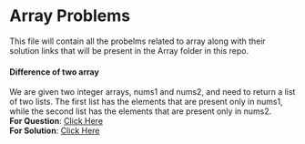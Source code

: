 # Array Problems
This file will contain all the probelms related to array along with their solution links that will be present in the Array folder in this repo.


#### Difference of two array
We are given two integer arrays, nums1 and nums2, and need to return a list of two lists. The first list has the elements that are present only in nums1, while the second list has the elements that are present only in nums2.<br/>
    **For Question**: [Click Here](https://leetcode.com/problems/find-the-difference-of-two-arrays/description/)<br/>
    **For Solution**: [Click Here](./Array/9_diff_of_two_array_LC_2215.cpp)<br/>
